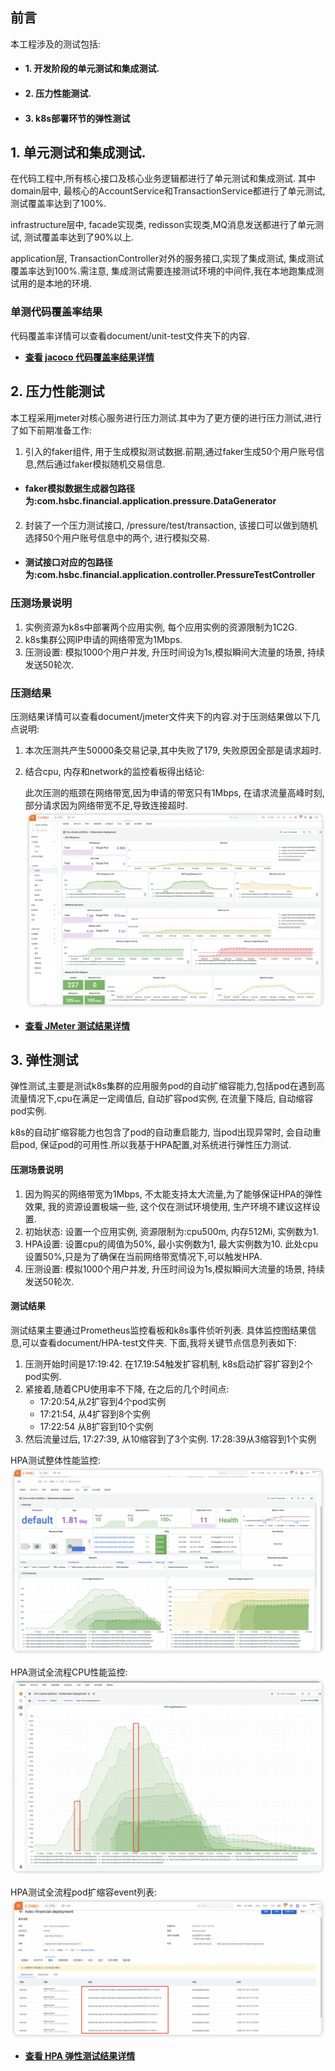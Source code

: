 
## 前言
本工程涉及的测试包括:
- #### 1. 开发阶段的单元测试和集成测试.
- #### 2. 压力性能测试.
- #### 3. k8s部署环节的弹性测试
## 1. 单元测试和集成测试.
在代码工程中,所有核心接口及核心业务逻辑都进行了单元测试和集成测试.
其中domain层中, 最核心的AccountService和TransactionService都进行了单元测试, 测试覆盖率达到了100%.

infrastructure层中, facade实现类, redisson实现类,MQ消息发送都进行了单元测试, 测试覆盖率达到了90%以上.

application层, TransactionController对外的服务接口,实现了集成测试, 集成测试覆盖率达到100%.需注意, 集成测试需要连接测试环境的中间件,我在本地跑集成测试用的是本地的环境.
### 单测代码覆盖率结果
代码覆盖率详情可以查看document/unit-test文件夹下的内容.
- **[查看 jacoco 代码覆盖率结果详情](./unit-test)**



## 2. 压力性能测试
本工程采用jmeter对核心服务进行压力测试.其中为了更方便的进行压力测试,进行了如下前期准备工作:
1. 引入的faker组件, 用于生成模拟测试数据.前期,通过faker生成50个用户账号信息,然后通过faker模拟随机交易信息.
- #### faker模拟数据生成器包路径为:com.hsbc.financial.application.pressure.DataGenerator
2. 封装了一个压力测试接口, /pressure/test/transaction,  该接口可以做到随机选择50个用户账号信息中的两个, 进行模拟交易.
- #### 测试接口对应的包路径为:com.hsbc.financial.application.controller.PressureTestController
### 压测场景说明
1. 实例资源为k8s中部署两个应用实例, 每个应用实例的资源限制为1C2G.
2. k8s集群公网IP申请的网络带宽为1Mbps.
3. 压测设置: 模拟1000个用户并发, 升压时间设为1s,模拟瞬间大流量的场景, 持续发送50轮次.
### 压测结果
压测结果详情可以查看document/jmeter文件夹下的内容.对于压测结果做以下几点说明:
1. 本次压测共产生50000条交易记录,其中失败了179, 失败原因全部是请求超时.
2. 结合cpu, 内存和network的监控看板得出结论:

   此次压测的瓶颈在网络带宽,因为申请的带宽只有1Mbps, 在请求流量高峰时刻, 部分请求因为网络带宽不足,导致连接超时.
   ![HPA测试全流程容器扩缩容event列表](./jmeter/cpu-memory-network-monitor.png)
- **[查看 JMeter 测试结果详情](./jmeter)**

## 3. 弹性测试
弹性测试,主要是测试k8s集群的应用服务pod的自动扩缩容能力,包括pod在遇到高流量情况下,cpu在满足一定阈值后, 自动扩容pod实例, 在流量下降后, 自动缩容pod实例.

k8s的自动扩缩容能力也包含了pod的自动重启能力, 当pod出现异常时, 会自动重启pod, 保证pod的可用性.所以我基于HPA配置,对系统进行弹性压力测试.

#### 压测场景说明
1. 因为购买的网络带宽为1Mbps, 不太能支持太大流量,为了能够保证HPA的弹性效果, 我的资源设置极端一些, 这个仅在测试环境使用, 生产环境不建议这样设置.
2. 初始状态: 设置一个应用实例, 资源限制为:cpu500m, 内存512Mi, 实例数为1.
3. HPA设置: 设置cpu的阈值为50%, 最小实例数为1, 最大实例数为10. 此处cpu设置50%,只是为了确保在当前网络带宽情况下,可以触发HPA.
4. 压测设置: 模拟1000个用户并发, 升压时间设为1s,模拟瞬间大流量的场景, 持续发送50轮次.

#### 测试结果
测试结果主要通过Prometheus监控看板和k8s事件侦听列表. 具体监控图结果信息,可以查看document/HPA-test文件夹.
下面,我将关键节点信息列表如下:
1. 压测开始时间是17:19:42. 在17.19:54触发扩容机制, k8s启动扩容扩容到2个pod实例.
2. 紧接着,随着CPU使用率不下降, 在之后的几个时间点:
   - 17:20:54,从2扩容到4个pod实例
   - 17:21:54, 从4扩容到8个实例
   - 17:22:54 从8扩容到10个实例
3. 然后流量过后, 17:27:39, 从10缩容到了3个实例.  17:28:39从3缩容到1个实例

HPA测试整体性能监控:
![HPA测试整体性能监控](./HPA-test/HPA-total-monitor.png)

HPA测试全流程CPU性能监控:
![HPA测试全流程CPU性能监控](./HPA-test/HPA-cpu-monitor.png)

HPA测试全流程pod扩缩容event列表:
![HPA测试全流程容器扩缩容event列表](./HPA-test/pod-event.png)

- **[查看 HPA 弹性测试结果详情](./document/HPA-test)**